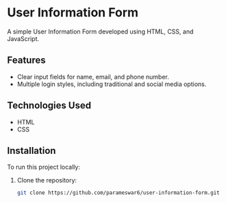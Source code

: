 # User Information Form

A simple User Information Form developed using HTML, CSS, and JavaScript.

## Features
- Clear input fields for name, email, and phone number.
- Multiple login styles, including traditional and social media options.

## Technologies Used
- HTML
- CSS
  



## Installation
To run this project locally:
1. Clone the repository:
   ```bash
   git clone https://github.com/parameswar6/user-information-form.git
